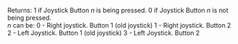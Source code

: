 Returns:
1 if Joystick Button <i>n</i> is being pressed.
0 if Joystick Button <i>n</i> is not being pressed.  
<i>n</i> can be:
0 - Right joystick. Button 1 (old joystick)
1 - Right joystick. Button 2
2 - Left Joystick. Button 1 (old joystick)
3 - Left Joystick. Button 2